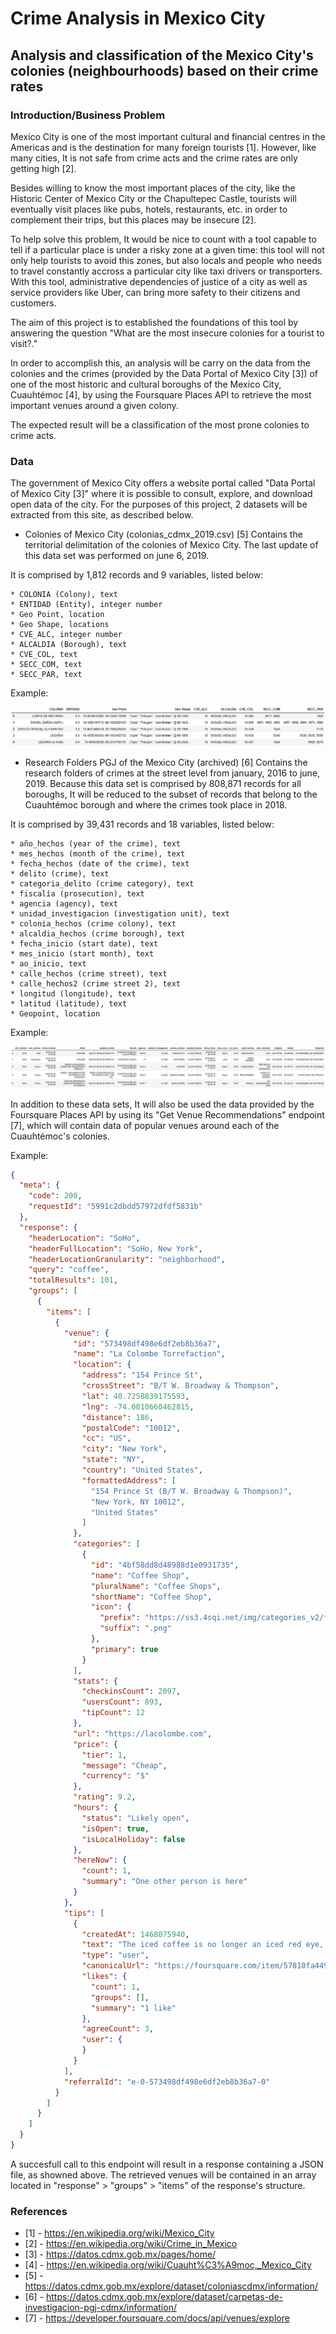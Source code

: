 # Crime Analysis in Mexico City
## Analysis and classification of the Mexico City's colonies (neighbourhoods) based on their crime rates


### Introduction/Business Problem
Mexico City is one of the most important cultural and financial centres in the Americas and is the destination for many foreign tourists [1]. However, like many cities, It is not safe from crime acts and the crime rates are only getting high [2].

Besides willing to know the most important places of the city, like the Historic Center of Mexico City or the Chapultepec Castle, tourists will eventually visit places like pubs, hotels, restaurants, etc. in order to complement their trips, but this places may be insecure [2].

To help solve this problem, It would be nice to count with a tool capable to tell if a particular place is under a risky zone at a given time: this tool will not only help tourists to avoid this zones, but also locals and people who needs to travel constantly accross a particular city like taxi drivers or transporters. With this tool, administrative dependencies of justice of a city as well as service providers like Uber, can bring more safety to their citizens and customers.

The aim of this project is to established the foundations of this tool by answering the question "What are the most insecure colonies for a tourist to visit?."

In order to accomplish this, an analysis will be carry on the data from the colonies and the crimes (provided by the Data Portal of Mexico City [3]) of one of the most historic and cultural boroughs of the Mexico City, Cuauhtémoc [4], by using the Foursquare Places API to retrieve the most important venues around a given colony.

The expected result will be a classification of the most prone colonies to crime acts.


### Data

The government of Mexico City offers a website portal called "Data Portal of Mexico City [3]" where it is possible to consult, explore, and download open data of the city. For the purposes of this project, 2 datasets will be extracted from this site, as described below.

* Colonies of Mexico City (colonias_cdmx_2019.csv) [5]
Contains the territorial delimitation of the colonies of Mexico City. The last update of this data set was performed on june 6, 2019.

It is comprised by 1,812 records and 9 variables, listed below:

    * COLONIA (Colony), text
    * ENTIDAD (Entity), integer number
    * Geo Point, location
    * Geo Shape, locations
    * CVE_ALC, integer number
    * ALCALDIA (Borough), text
    * CVE_COL, text
    * SECC_COM, text
    * SECC_PAR, text

Example:

![alt text](https://github.com/iSaaC92G/Crime-Analysis-in-Mexico-City/blob/master/images/data%20sets/colonies_data_set_example.jpg "Colonies Data Set Example")

* Research Folders PGJ of the Mexico City (archived) [6]
Contains the research folders of crimes at the street level from january, 2016 to june, 2019. Because this data set is comprised by 808,871 records for all boroughs, It will be reduced to the subset of records that belong to the Cuauhtémoc borough and where the crimes took place in 2018.

It is comprised by 39,431 records and 18 variables, listed below:

    * año_hechos (year of the crime), text
    * mes_hechos (month of the crime), text
    * fecha_hechos (date of the crime), text
    * delito (crime), text
    * categoria_delito (crime category), text
    * fiscalía (prosecution), text
    * agencia (agency), text
    * unidad_investigacion (investigation unit), text
    * colonia_hechos (crime colony), text
    * alcaldia_hechos (crime borough), text
    * fecha_inicio (start date), text
    * mes_inicio (start month), text
    * ao_inicio, text
    * calle_hechos (crime street), text
    * calle_hechos2 (crime street 2), text
    * longitud (longitude), text
    * latitud (latitude), text
    * Geopoint, location

Example:

![alt text](https://github.com/iSaaC92G/Crime-Analysis-in-Mexico-City/blob/master/images/data%20sets/crime_data_set_example.jpg "Crime Data Set Example")

In addition to these data sets, It will also be used the data provided by the Foursquare Places API by using its "Get Venue Recommendations" endpoint [7], which will contain data of popular venues around each of the Cuauhtémoc's colonies.

Example:

```json
{
  "meta": {
    "code": 200,
    "requestId": "5991c2dbdd57972dfdf5831b"
  },
  "response": {
    "headerLocation": "SoHo",
    "headerFullLocation": "SoHo, New York",
    "headerLocationGranularity": "neighborhood",
    "query": "coffee",
    "totalResults": 101,
    "groups": [
      {
        "items": [
          {
            "venue": {
              "id": "573498df498e6df2eb8b36a7",
              "name": "La Colombe Torrefaction",
              "location": {
                "address": "154 Prince St",
                "crossStreet": "B/T W. Broadway & Thompson",
                "lat": 40.7258839175593,
                "lng": -74.0010660462815,
                "distance": 186,
                "postalCode": "10012",
                "cc": "US",
                "city": "New York",
                "state": "NY",
                "country": "United States",
                "formattedAddress": [
                  "154 Prince St (B/T W. Broadway & Thompson)",
                  "New York, NY 10012",
                  "United States"
                ]
              },
              "categories": [
                {
                  "id": "4bf58dd8d48988d1e0931735",
                  "name": "Coffee Shop",
                  "pluralName": "Coffee Shops",
                  "shortName": "Coffee Shop",
                  "icon": {
                    "prefix": "https://ss3.4sqi.net/img/categories_v2/food/coffeeshop_",
                    "suffix": ".png"
                  },
                  "primary": true
                }
              ],
              "stats": {
                "checkinsCount": 2097,
                "usersCount": 893,
                "tipCount": 12
              },
              "url": "https://lacolombe.com",
              "price": {
                "tier": 1,
                "message": "Cheap",
                "currency": "$"
              },
              "rating": 9.2,
              "hours": {
                "status": "Likely open",
                "isOpen": true,
                "isLocalHoliday": false
              },
              "hereNow": {
                "count": 1,
                "summary": "One other person is here"
              }
            },
            "tips": [
              {
                "createdAt": 1468075940,
                "text": "The iced coffee is no longer an iced red eye, it's cold brew. If you want the red eye ask for it; it's the same price.",
                "type": "user",
                "canonicalUrl": "https://foursquare.com/item/57810fa4498e1542398875fa",
                "likes": {
                  "count": 1,
                  "groups": [],
                  "summary": "1 like"
                },
                "agreeCount": 3,
                "user": {
                }
              }
            ],
            "referralId": "e-0-573498df498e6df2eb8b36a7-0"
          }
        ]
      }
    ]
  }
}
```

A succesfull call to this endpoint will result in a response containing a JSON file, as showned above. The retrieved venues will be contained in an array located in "response" > "groups" > "items" of the response's structure.


### References
* [1] - https://en.wikipedia.org/wiki/Mexico_City
* [2] - https://en.wikipedia.org/wiki/Crime_in_Mexico
* [3] - https://datos.cdmx.gob.mx/pages/home/
* [4] - https://en.wikipedia.org/wiki/Cuauht%C3%A9moc,_Mexico_City
* [5] - https://datos.cdmx.gob.mx/explore/dataset/coloniascdmx/information/
* [6] - https://datos.cdmx.gob.mx/explore/dataset/carpetas-de-investigacion-pgj-cdmx/information/
* [7] - https://developer.foursquare.com/docs/api/venues/explore

